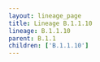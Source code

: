 ```yaml
---
layout: lineage_page
title: Lineage B.1.1.10
lineage: B.1.1.10
parent: B.1.1
children: ['B.1.1.10']
---
```

